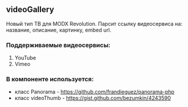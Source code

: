 ## videoGallery

Новый тип ТВ для MODX Revolution. Парсит ссылку видеосервиса на: название, описание, картинку, embed url.

### Поддерживаемые видеосервисы:
1. YouTube
2. Vimeo

### В компоненте используется:
* класс Panorama - https://github.com/frandieguez/panorama-php
* класс videoThumb - https://gist.github.com/bezumkin/4243590
